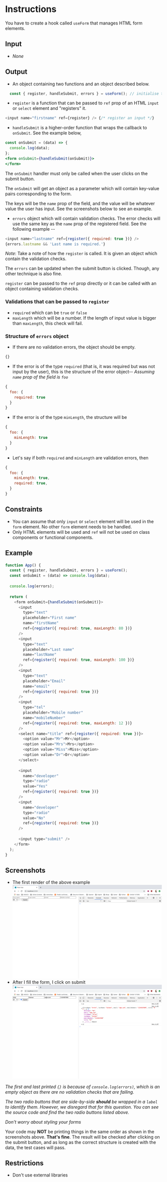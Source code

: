 # Instructions

You have to create a hook called `useForm` that manages HTML form elements.

## Input
- _None_

## Output
- An object containing two functions and an object described below.
```js
  const { register, handleSubmit, errors } = useForm(); // initialise the hook
```
  - `register` is a function that can be passed to `ref` prop of an HTML `input` or `select` element and "registers" it.
```js
<input name="firstname" ref={register} /> {/* register an input */}
``` 

  - `handleSubmit` is a higher-order function that wraps the callback to `onSubmit`. See the example below,

```jsx
const onSubmit = (data) => {
  console.log(data);
};
<form onSubmit={handleSubmit(onSubmit)}>
</form>
```
The `onSubmit` handler must only be called when the user clicks on the submit button.

The `onSubmit` will get an object as a parameter which will contain key-value pairs corresponding to the form.

The keys will be the `name` prop of the field, and the value will be whatever value the user has input. See the screenshots below to see an example.

- `errors` object which will contain validation checks. The error checks will use the same key as the `name` prop of the registered field. See the following example --
```js
<input name="lastname" ref={register({ required: true })} />
{errors.lastname && 'Last name is required.'}
```
_Note_: Take a note of how the `register` is called. It is given an object which contain the validation checks.

The `errors` can be updated when the submit button is clicked. Though, any other technique is also fine.


`register` can be passed to the `ref` prop directly or it can be called with an object containing validation checks.

### Validations that can be passed to `register`
- `required` which can be `true` or `false`
- `maxLength` which will be a number. If the length of input value is bigger than `maxLength`, this check will fail.

### Structure of `errors` object
- If there are no validation errors, the object should be empty.
```js
{}
```
- If the error is of the type `required` (that is, it was required but was not input by the user), this is the structure of the error object--
_Assuming `name` prop of the field is `foo`_
```js
{
  foo: {
    required: true
  }
}
```
- If the error is of the type `minLength`, the structure will be
```js
{
  foo: {
    minLength: true
  }
}
```
- Let's say if both `required` and `minLength` are validation errors, then
```js
{
  foo: {
    minLength: true,
    required: true,
  }
}
```

## Constraints
- You can assume that only `input` or `select` element will be used in the `form` element. No other `form` element needs to be handled.
- Only HTML elements will be used and `ref` will not be used on class components or functional components.

## Example
```js
function App() {
  const { register, handleSubmit, errors } = useForm();
  const onSubmit = (data) => console.log(data);

  console.log(errors);

  return (
    <form onSubmit={handleSubmit(onSubmit)}>
      <input
        type="text"
        placeholder="First name"
        name="firstName"
        ref={register({ required: true, maxLength: 80 })}
      />
      <input
        type="text"
        placeholder="Last name"
        name="lastName"
        ref={register({ required: true, maxLength: 100 })}
      />
      <input
        type="text"
        placeholder="Email"
        name="email"
        ref={register({ required: true })}
      />
      <input
        type="tel"
        placeholder="Mobile number"
        name="mobileNumber"
        ref={register({ required: true, maxLength: 12 })}
      />
      <select name="title" ref={register({ required: true })}>
        <option value="Mr">Mr</option>
        <option value="Mrs">Mrs</option>
        <option value="Miss">Miss</option>
        <option value="Dr">Dr</option>
      </select>

      <input
        name="developer"
        type="radio"
        value="Yes"
        ref={register({ required: true })}
      />
      <input
        name="developer"
        type="radio"
        value="No"
        ref={register({ required: true })}
      />

      <input type="submit" />
    </form>
  );
}
```

## Screenshots
- The first render of the above example  
![Pre-submit](pre-submit.png)
- After I fill the form, I click on submit  
![Pre-submit](post-submit.png)

_The first and last printed `{}` is because of `console.log(errors)`, which is an empty object as there are no validation checks that are failing._  

_The two radio buttons that are side-by-side **should** be wrapped in a `label` to identify them. However, we disregard that for this question. You can see the source code and find the two radio buttons listed above._  

_Don't worry about styling your forms_

Your code may **NOT** be printing things in the same order as shown in the screenshots above. **That's fine**. The result will be checked after clicking on the submit button, and as long as the correct structure is created with the data, the test cases will pass.

## Restrictions
- Don't use external libraries